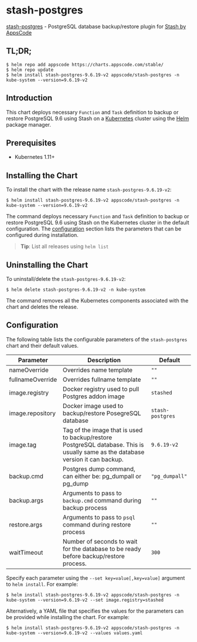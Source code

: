 # stash-postgres

[stash-postgres](https://github.com/stashed/postgres) - PostgreSQL database backup/restore plugin for [Stash by AppsCode](https://stash.run)

## TL;DR;

```console
$ helm repo add appscode https://charts.appscode.com/stable/
$ helm repo update
$ helm install stash-postgres-9.6.19-v2 appscode/stash-postgres -n kube-system --version=9.6.19-v2
```

## Introduction

This chart deploys necessary `Function` and `Task` definition to backup or restore PostgreSQL 9.6 using Stash on a [Kubernetes](http://kubernetes.io) cluster using the [Helm](https://helm.sh) package manager.

## Prerequisites

- Kubernetes 1.11+

## Installing the Chart

To install the chart with the release name `stash-postgres-9.6.19-v2`:

```console
$ helm install stash-postgres-9.6.19-v2 appscode/stash-postgres -n kube-system --version=9.6.19-v2
```

The command deploys necessary `Function` and `Task` definition to backup or restore PostgreSQL 9.6 using Stash on the Kubernetes cluster in the default configuration. The [configuration](#configuration) section lists the parameters that can be configured during installation.

> **Tip**: List all releases using `helm list`

## Uninstalling the Chart

To uninstall/delete the `stash-postgres-9.6.19-v2`:

```console
$ helm delete stash-postgres-9.6.19-v2 -n kube-system
```

The command removes all the Kubernetes components associated with the chart and deletes the release.

## Configuration

The following table lists the configurable parameters of the `stash-postgres` chart and their default values.

|    Parameter     |                                                           Description                                                            |     Default      |
|------------------|----------------------------------------------------------------------------------------------------------------------------------|------------------|
| nameOverride     | Overrides name template                                                                                                          | `""`             |
| fullnameOverride | Overrides fullname template                                                                                                      | `""`             |
| image.registry   | Docker registry used to pull Postgres addon image                                                                                | `stashed`        |
| image.repository | Docker image used to backup/restore PosegreSQL database                                                                          | `stash-postgres` |
| image.tag        | Tag of the image that is used to backup/restore PostgreSQL database. This is usually same as the database version it can backup. | `9.6.19-v2`      |
| backup.cmd       | Postgres dump command, can either be: pg_dumpall  or pg_dump                                                                     | `"pg_dumpall"`   |
| backup.args      | Arguments to pass to `backup.cmd` command during backup process                                                                  | `""`             |
| restore.args     | Arguments to pass to `psql` command during restore process                                                                       | `""`             |
| waitTimeout      | Number of seconds to wait for the database to be ready before backup/restore process.                                            | `300`            |


Specify each parameter using the `--set key=value[,key=value]` argument to `helm install`. For example:

```console
$ helm install stash-postgres-9.6.19-v2 appscode/stash-postgres -n kube-system --version=9.6.19-v2 --set image.registry=stashed
```

Alternatively, a YAML file that specifies the values for the parameters can be provided while
installing the chart. For example:

```console
$ helm install stash-postgres-9.6.19-v2 appscode/stash-postgres -n kube-system --version=9.6.19-v2 --values values.yaml
```
